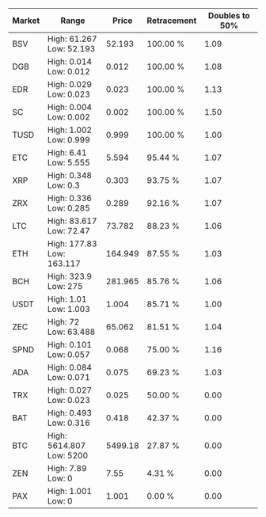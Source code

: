 | Market | Range | Price| Retracement | Doubles to 50% |
| --- | --- | --- | --- | --- |
| BSV | High: 61.267<br />Low: 52.193 | 52.193 | 100.00 % | 1.09 |
| DGB | High: 0.014<br />Low: 0.012 | 0.012 | 100.00 % | 1.08 |
| EDR | High: 0.029<br />Low: 0.023 | 0.023 | 100.00 % | 1.13 |
| SC | High: 0.004<br />Low: 0.002 | 0.002 | 100.00 % | 1.50 |
| TUSD | High: 1.002<br />Low: 0.999 | 0.999 | 100.00 % | 1.00 |
| ETC | High: 6.41<br />Low: 5.555 | 5.594 | 95.44 % | 1.07 |
| XRP | High: 0.348<br />Low: 0.3 | 0.303 | 93.75 % | 1.07 |
| ZRX | High: 0.336<br />Low: 0.285 | 0.289 | 92.16 % | 1.07 |
| LTC | High: 83.617<br />Low: 72.47 | 73.782 | 88.23 % | 1.06 |
| ETH | High: 177.83<br />Low: 163.117 | 164.949 | 87.55 % | 1.03 |
| BCH | High: 323.9<br />Low: 275 | 281.965 | 85.76 % | 1.06 |
| USDT | High: 1.01<br />Low: 1.003 | 1.004 | 85.71 % | 1.00 |
| ZEC | High: 72<br />Low: 63.488 | 65.062 | 81.51 % | 1.04 |
| SPND | High: 0.101<br />Low: 0.057 | 0.068 | 75.00 % | 1.16 |
| ADA | High: 0.084<br />Low: 0.071 | 0.075 | 69.23 % | 1.03 |
| TRX | High: 0.027<br />Low: 0.023 | 0.025 | 50.00 % | 0.00 |
| BAT | High: 0.493<br />Low: 0.316 | 0.418 | 42.37 % | 0.00 |
| BTC | High: 5614.807<br />Low: 5200 | 5499.18 | 27.87 % | 0.00 |
| ZEN | High: 7.89<br />Low: 0 | 7.55 | 4.31 % | 0.00 |
| PAX | High: 1.001<br />Low: 0 | 1.001 | 0.00 % | 0.00 |
